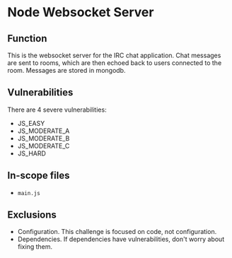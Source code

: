# Node Websocket Server

## Function
This is the websocket server for the IRC chat application. Chat messages are sent to rooms, which are then echoed back to users connected to the room. Messages are stored in mongodb.

## Vulnerabilities
There are 4 severe vulnerabilities:
- JS_EASY
- JS_MODERATE_A
- JS_MODERATE_B
- JS_MODERATE_C
- JS_HARD

## In-scope files
- `main.js`

## Exclusions
- Configuration. This challenge is focused on code, not configuration.
- Dependencies. If dependencies have vulnerabilities, don't worry about fixing them.